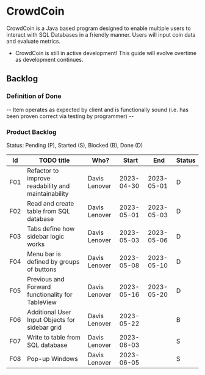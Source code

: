 # CrowdCoin
CrowdCoin is a Java based program designed to enable multiple users to interact with SQL Databases in a friendly manner. Users will input coin data and evaluate metrics.
- CrowdCoin is still in active development! This guide will evolve overtime as development continues.

## Backlog

### Definition of Done

-- Item operates as expected by client and is functionally sound (i.e. has been proven correct via testing by programmer) --

### Product Backlog
Status: Pending (P), Started (S), Blocked (B), Done (D)

| Id  | TODO title                                         | Who?               | Start      | End        | Status |
|:---:|----------------------------------------------------|--------------------|------------|------------|--------|
| F01 | Refactor to improve readability and maintainability | Davis Lenover      | 2023-04-30 | 2023-05-01 | D      |
| F02 | Read and create table from SQL database            | Davis Lenover      | 2023-05-01 | 2023-05-03 | D      |
| F03 | Tabs define how sidebar logic works                | Davis Lenover      | 2023-05-03 | 2023-05-06 | D      |
| F04 | Menu bar is defined by groups of buttons           | Davis Lenover      | 2023-05-08 | 2023-05-10 | D      |
| F05 | Previous and Forward functionality for TableView   | Davis Lenover      | 2023-05-16 | 2023-05-20 | D      |
| F06 | Additional User Input Objects for sidebar grid     | Davis Lenover      | 2023-05-22 |  | B      |
| F07 | Write to table from SQL database                   | Davis Lenover      | 2023-06-03 |  | S      |
| F08 | Pop-up Windows                                     | Davis Lenover      | 2023-06-05 |  | S      |
